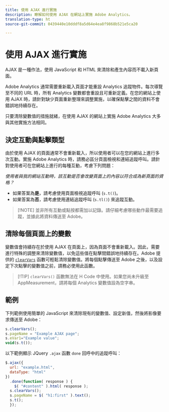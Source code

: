 ```yaml
---
title: 使用 AJAX 進行實施
description: 瞭解如何使用 AJAX 在網站上實施 Adobe Analytics。
translation-type: ht
source-git-commit: 0439440e10dddf8a5d64e4ea8f9868b521e5ca20

---
```



# 使用 AJAX 進行實施

AJAX 是一種作法，使用 JavaScript 和 HTML 來清除和產生內容而不載入新頁面。

Adobe Analytics 通常需要重新載入頁面才能重設 Analytics 追蹤物件。每次導覽至不同的 URL 時，所有 Analytics 變數都會重設且可重新定義。在您的網站上使用 AJAX 時，請針對缺少頁面重新整理來調整實施，以確保點擊之間的資料不會錯誤地持續存在。

只要清除變數值的措施就緒，在使用 AJAX 的網站上實施 Adobe Analytics 大多與其他實施方法相同。

## 決定互動與點擊類型

由於使用 AJAX 的頁面通常不會重新載入，所以使用者可以在您的網站上進行多次互動。實施 Adobe Analytics 時，請務必區分頁面檢視和連結追蹤呼叫。請針對使用者可在您網站上進行的每種互動，考慮下列問題：

*使用者與我的網站互動時，該互動是否會改變頁面上的內容以符合成為新頁面的資格？*

* 如果答案為&#x200B;**是**，請考慮使用頁面檢視追蹤呼叫 (`s.t()`)。
* 如果答案為&#x200B;**否**，請考慮使用連結追蹤呼叫 (`s.tl()`) 來追蹤互動。

> [!NOTE] 並非所有互動或點按都需加以記錄。請仔細考慮哪些動作最需要追蹤，並據此將資料傳送至 Adobe。

## 清除每個頁面上的變數

變數值會持續存在於使用 AJAX 在頁面上，因為頁面不會重新載入。因此，需要進行特殊的調整來清除變數值，以免這些值在點擊間錯誤地持續存在。Adobe 提供的 [`clearVars`](../vars/functions/clearvars.md) 函數可輕鬆清除變數值。將每個點擊傳送至 Adobe 之後，以及設定下次點擊的變數值之前，請務必使用此函數。

> [!TIP] `clearVars()` 函數無法在 H Code 中使用。如果您尚未升級至 AppMeasurement，請將每個 Analytics 變數值設為空字串。

## 範例

下列範例使用簡單的 JavaScript 來清除現有的變數值、設定新值，然後將影像要求傳送至 Adobe：

```js
s.clearVars();
s.pageName = "Example AJAX page";
s.eVar1="Example value";
void(s.t());
```

以下範例顯示 JQuery `.ajax` 函數 `done` 回呼中的追蹤呼叫：

```js
$.ajax({
  url: "example.html",
  dataType: "html"
})
  .done(function( response ) {
    $( "#content" ).html( response );
  s.clearVars();
  s.pageName = $( "h1:first" ).text();
  s.t();
  });
```
